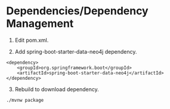 # Dependencies/Dependency Management

1. Edit pom.xml.

2. Add spring-boot-starter-data-neo4j dependency.
```
<dependency>
    <groupId>org.springframework.boot</groupId>
    <artifactId>spring-boot-starter-data-neo4j</artifactId>
</dependency>
```

3. Rebuild to download dependency.
```
./mvnw package
```